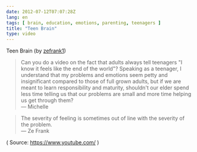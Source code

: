 ```yaml
---
date: 2012-07-12T07:07:28Z
lang: en
tags: [ brain, education, emotions, parenting, teenagers ]
title: "Teen Brain"
type: video
---
```


Teen Brain (by [zefrank1](https://www.youtube.com/watch?v=-KQb3Mx2WMw&feature=player_embedded))

> Can you do a video on the fact that adults always tell teenagers "I
> know it feels like the end of the world"? Speaking as a teenager, I
> understand that my problems and emotions seem petty and insignificant
> compared to those of full grown adults, but if we are meant to learn
> responsibility and maturity, shouldn't our elder spend less time
> telling us that our problems are small and more time helping us get
> through them?\
> — Michelle

> The severity of feeling is sometimes out of line with the severity of
> the problem.\
> — Ze Frank

( Source: <https://www.youtube.com/> )


